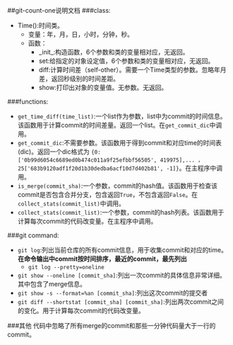 ##git-count-one说明文档
###class:
* Time():时间类。
    * 变量：年，月，日，小时，分钟，秒。
    * 函数：
        * \_init\_:构造函数，6个参数和类的变量相对应，无返回。
        * set:给指定的对象设定值，6个参数和类的变量相对应，无返回。
        * diff:计算时间差（self-other）。需要一个Time类型的参数。忽略年月差，返回秒级别的时间差距。
        * show:打印出对象的变量值。无参数。无返回。   
       
###functions:
* `get_time_diff(time_list)`:一个list作为参数，list中为commit的时间信息。该函数用于计算commit的时间差量。返回一个list。在`get_commit_dic`中调用。
* `get_commit_dic`:不需要参数。该函数用于得到commit和对应time的时间表(dic)。返回一个dic格式为
`{0: ['0b99d6054c6689ed0b474c011a9f25efbbf56505', 419975],... ，25['683b9120adf1f20d1b30dedba6acf10d7d402b81', -1]}`。在主程序中调用。
* `is_merge(commit_sha)`:一个参数，commit的hash值。该函数用于检查该commit是否包含合并分支，包含返回`True`，不包含返回`False`。在`collect_stats(commit_list)`中调用。
* `collect_stats(commit_list)`:一个参数，commit的hash列表。该函数用于计算每次commit的代码改变量。在主程序中调用。

###git command:
* `git log`:列出当前仓库的所有commit信息，用于收集commit和对应的time。**在命令输出中commit按时间排序，最近的commit，最先列出**
    * `git log --pretty=oneline`   
* `git show --oneline [commit_sha]`:列出一次commit的具体信息非常详细。其中包含了merge信息。
* `git show -s --format=%an [commit_sha]`:列出这次commit的提交者
* `git diff --shortstat [commit_sha] [commit_sha]`:列出两次commit之间的变化。用于计算每次commit的代码改变量。

###其他
代码中忽略了所有merge的commit和那些一分钟代码量大于一行的commit。




